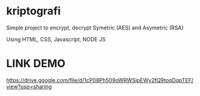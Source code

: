 # kriptografi
Simple project to encrypt, decrypt Symetric (AES) and Asymetric (RSA)

Using HTML, CSS, Javascript, NODE JS


# LINK DEMO

https://drive.google.com/file/d/1cP08Ph509oWRWSipEWy2fQ9toqDqpTEF/view?usp=sharing